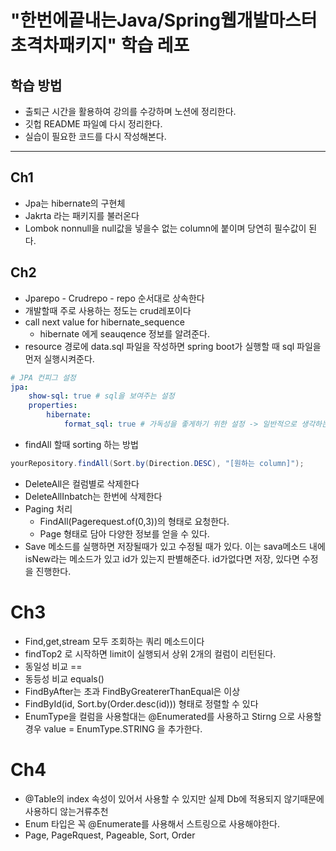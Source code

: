 # "한번에끝내는Java/Spring웹개발마스터초격차패키지" 학습 레포

## 학습 방법
- 출퇴근 시간을 활용하여 강의를 수강하며 노션에 정리한다.
- 깃헙 README 파일예 다시 정리한다.
- 실습이 필요한 코드를 다시 작성해본다.

---

## Ch1

- Jpa는 hibernate의 구현체
- Jakrta 라는 패키지를 불러온다
- Lombok nonnull을 null값을 넣을수 없는 column에 붙이며 당연히 필수값이 된다.

## Ch2

- Jparepo - Crudrepo - repo 순서대로 상속한다
- 개발할때 주로 사용하는 정도는 crud레포이다
- call next value for hibernate_sequence
    - hibernate 에게 seauqence 정보를 알려준다.
- resource 경로에 data.sql 파일을 작성하면 spring boot가 실행할 때 sql 파일을 먼저 실행시켜준다.

```yaml
# JPA 컨피그 설정
jpa:
	show-sql: true # sql을 보여주는 설정
	properties:
		hibernate:
			format_sql: true # 가독성을 좋게하기 위한 설정 -> 일반적으로 생각하는 SQL문 형태로 노출된다.
```

- findAll 할때 sorting 하는 방법

```java
yourRepository.findAll(Sort.by(Direction.DESC), "[원하는 column]");
```

- DeleteAll은 컬럼별로 삭제한다
- DeleteAllInbatch는 한번에 삭제한다
- Paging 처리
    - FindAll(Pagerequest.of(0,3))의 형태로 요청한다.
    - Page<User> 형태로 담아 다양한 정보를 얻을 수 있다.
- Save 메소드를 실행하면 저장될때가 있고 수정될 때가 있다. 이는 sava메소드 내에 isNew라는 메소드가 있고 id가 있는지 판별해준다. id가없다면 저장, 있다면 수정을 진행한다.
	
# Ch3

- Find,get,stream 모두 조회하는 쿼리 메소드이다
- findTop2 로 시작하면 limit이 실행되서 상위 2개의 컬럼이 리턴된다.
- 동일성 비교 ==
- 동등성 비교 equals()
- FindByAfter는 초과 FindByGreatererThanEqual은 이상
- FindById(id, Sort.by(Order.desc(id))) 형태로 정렬할 수 있다
- EnumType을 컬럼을 사용할대는 @Enumerated를 사용하고 Stirng 으로 사용할 경우 value = EnumType.STRING 을 추가한다.

# Ch4

- @Table의 index 속성이 있어서 사용할 수 있지만 실제 Db에 적용되지 않기때문에 사용하디 않는거류추천
- Enum 타입은 꼭 @Enumerate를 사용해서 스트링으로 사용해야한다.
- Page, PageRquest, Pageable, Sort, Order
